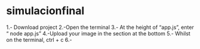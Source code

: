 ﻿# simulacionfinal
1.- Download project
2.-Open the terminal
3.- At the height of “app.js”, enter “ node app.js”
4.-Upload your image in the section at the bottom
5.- Whilst on the terminal, ctrl + c
6.-
